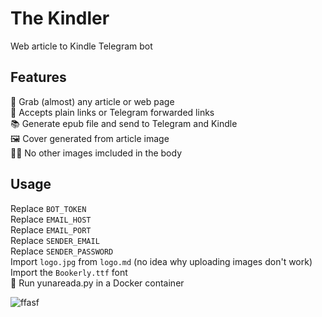 # The Kindler
Web article to Kindle Telegram bot

## Features
🤚 Grab (almost) any article or web page  
🔗 Accepts plain links or Telegram forwarded links  
📚 Generate epub file and send to Telegram and Kindle  
🖼 Cover generated from article image  
🤷‍♂️ No other images imcluded in the body  

## Usage
Replace `BOT_TOKEN`  
Replace `EMAIL_HOST`  
Replace `EMAIL_PORT`  
Replace `SENDER_EMAIL`  
Replace `SENDER_PASSWORD`  
Import `logo.jpg` from `logo.md` (no idea why uploading images don't work)  
Import the `Bookerly.ttf` font  
🏃 Run yunareada.py in a Docker container

![ffasf](https://github.com/Unknowing9428/The-Kindler/assets/144300469/2bbffad3-de52-45f9-b1c6-5b9e3219e99d)
